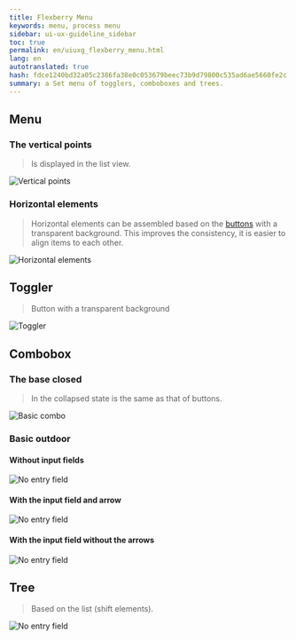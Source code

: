 ```yaml
---
title: Flexberry Menu
keywords: menu, process menu
sidebar: ui-ux-guideline_sidebar
toc: true
permalink: en/uiuxg_flexberry_menu.html
lang: en
autotranslated: true
hash: fdce1240bd32a05c2386fa38e0c053679beec73b9d79800c535ad6ae5660fe2c
summary: a Set menu of togglers, comboboxes and trees.
---
```


## Menu

### The vertical points

> Is displayed in the list view.

![Vertical points](/images/pages/guides/ui-ux-guideline/uiuxg_flexberry_menu/1.png)

### Horizontal elements

> Horizontal elements can be assembled based on the [buttons](uiuxg_buttons.EN.md) with a transparent background. This improves the consistency, it is easier to align items to each other.

![Horizontal elements](/images/pages/guides/ui-ux-guideline/uiuxg_flexberry_menu/2.png)

## Toggler

> Button with a transparent background

![Toggler](/images/pages/guides/ui-ux-guideline/uiuxg_flexberry_menu/3.png)

## Combobox

### The base closed

> In the collapsed state is the same as that of buttons.

![Basic combo](/images/pages/guides/ui-ux-guideline/uiuxg_flexberry_menu/4.png)

### Basic outdoor

#### Without input fields

![No entry field](/images/pages/guides/ui-ux-guideline/uiuxg_flexberry_menu/5.png)

#### With the input field and arrow

![No entry field](/images/pages/guides/ui-ux-guideline/uiuxg_flexberry_menu/6.png)

#### With the input field without the arrows

![No entry field](/images/pages/guides/ui-ux-guideline/uiuxg_flexberry_menu/7.png)

## Tree

> Based on the list (shift elements).

![No entry field](/images/pages/guides/ui-ux-guideline/uiuxg_flexberry_menu/8.png)



